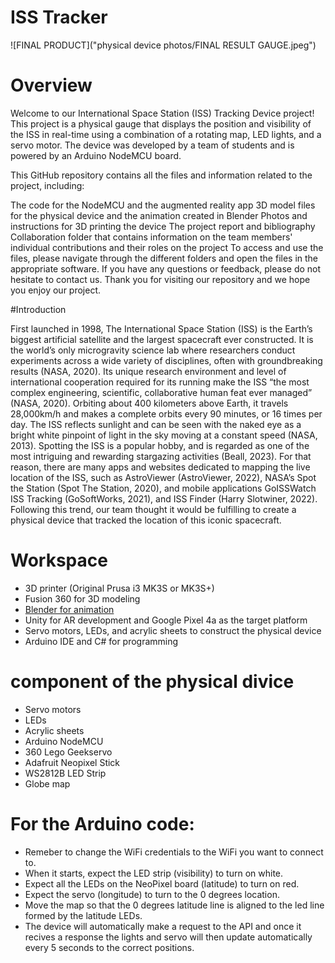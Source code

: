# ISS Tracker
![FINAL PRODUCT]("physical device photos/FINAL RESULT GAUGE.jpeg")
# Overview
Welcome to our International Space Station (ISS) Tracking Device project! This project is a physical gauge that displays the position and visibility of the ISS in real-time using a combination of a rotating map, LED lights, and a servo motor. The device was developed by a team of students and is powered by an Arduino NodeMCU board.

This GitHub repository contains all the files and information related to the project, including:

The code for the NodeMCU and the augmented reality app
3D model files for the physical device and the animation created in Blender
Photos and instructions for 3D printing the device
The project report and bibliography
Collaboration folder that contains information on the team members' individual contributions and their roles on the project
To access and use the files, please navigate through the different folders and open the files in the appropriate software.
If you have any questions or feedback, please do not hesitate to contact us. Thank you for visiting our repository and we hope you enjoy our project.


#Introduction

First launched in 1998, The International Space Station (ISS) is the Earth’s biggest artificial satellite and the largest spacecraft ever constructed. It is the world’s only microgravity science lab where researchers conduct experiments across a wide variety of disciplines, often with groundbreaking results (NASA, 2020).  Its unique research environment and level of international cooperation required for its running make the ISS  “the most complex engineering, scientific, collaborative human feat ever managed” (NASA, 2020). Orbiting about 400 kilometers above Earth, it travels 28,000km/h and makes a complete orbits every 90 minutes, or 16 times per day. The ISS reflects sunlight and can be seen with the naked eye as a bright white pinpoint of light in the sky moving at a constant speed (NASA, 2013). Spotting the ISS is a popular hobby, and is regarded as one of the most intriguing and rewarding stargazing activities (Beall, 2023). For that reason, there are many apps and websites dedicated to mapping the live location of the ISS, such as AstroViewer (AstroViewer, 2022), NASA’s Spot the Station (Spot The Station, 2020), and mobile applications GoISSWatch ISS Tracking (GoSoftWorks, 2021), and ISS Finder (Harry Slotwiner, 2022). Following this trend, our team thought it would be fulfilling to create a physical device that tracked the location of this iconic spacecraft.
 



# Workspace
* 3D printer (Original Prusa i3 MK3S or MK3S+)
* Fusion 360 for 3D modeling
* [Blender for animation](https://www.youtube.com/watch?v=Yl_qDDRlXHo)
* Unity for AR development and Google Pixel 4a as the target platform
* Servo motors, LEDs, and acrylic sheets to construct the physical device
* Arduino IDE and C# for programming


# component of the physical divice
- Servo motors
- LEDs
- Acrylic sheets
- Arduino NodeMCU
- 360 Lego Geekservo
- Adafruit Neopixel Stick
- WS2812B LED Strip
- Globe map

# For the Arduino code:
- Remeber to change the WiFi credentials to the WiFi you want to connect to.
- When it starts, expect the LED strip (visibility) to turn on white.
- Expect all the LEDs on the NeoPixel board (latitude) to turn on red.
- Expect the servo (longitude) to turn to the 0 degrees location.
- Move the map so that the 0 degrees latitude line is aligned to the led line formed by the latitude LEDs.
- The device will automatically make a request to the API and once it recives a response the lights and servo will then update automatically every 5 seconds to the correct positions.
